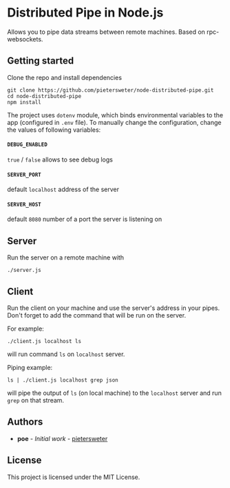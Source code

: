 # Distributed Pipe in Node.js

Allows you to pipe data streams between remote machines.
Based on rpc-websockets.

## Getting started

Clone the repo and install dependencies

```
git clone https://github.com/pietersweter/node-distributed-pipe.git
cd node-distributed-pipe
npm install
```

The project uses `dotenv` module, which binds environmental variables to the app (configured in `.env` file).
To manually change the configuration, change the values of following variables:
#### `DEBUG_ENABLED`
`true` / `false` allows to see debug logs
#### `SERVER_PORT`
default `localhost` address of the server
#### `SERVER_HOST`
default `8080` number of a port the server is listening on

## Server

Run the server on a remote machine with

```
./server.js
```

## Client

Run the client on your machine and use the server's address in your pipes.
Don't forget to add the command that will be run on the server.

For example:
```
./client.js localhost ls
```
will run command `ls` on `localhost` server.

Piping example:
```
ls | ./client.js localhost grep json
```
will pipe the output of `ls` (on local machine) to the `localhost` server and run `grep` on that stream.

## Authors

* **poe** - *Initial work* - [pietersweter](https://github.com/pietersweter)

## License

This project is licensed under the MIT License.
